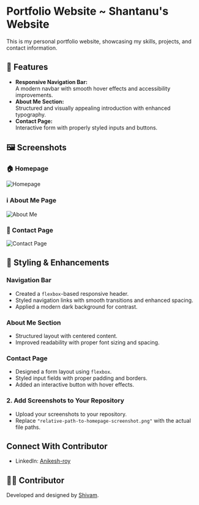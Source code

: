 # Portfolio Website ~ Shantanu's Website

This is my personal portfolio website, showcasing my skills, projects, and contact information.

## 📌 Features
- **Responsive Navigation Bar:**  
  A modern navbar with smooth hover effects and accessibility improvements.
- **About Me Section:**  
  Structured and visually appealing introduction with enhanced typography.
- **Contact Page:**  
  Interactive form with properly styled inputs and buttons.

## 🖼️ Screenshots
### 🏠 Homepage  
![Homepage](relative-path-to-homepage-screenshot.png)

### ℹ️ About Me Page  
![About Me](relative-path-to-about-screenshot.png)

### 📩 Contact Page  
![Contact Page](relative-path-to-contact-screenshot.png)

## 🎨 Styling & Enhancements
### **Navigation Bar**
- Created a `flexbox`-based responsive header.
- Styled navigation links with smooth transitions and enhanced spacing.
- Applied a modern dark background for contrast.

### **About Me Section**
- Structured layout with centered content.
- Improved readability with proper font sizing and spacing.

### **Contact Page**
- Designed a form layout using `flexbox`.
- Styled input fields with proper padding and borders.
- Added an interactive button with hover effects.

### **2. Add Screenshots to Your Repository**
- Upload your screenshots to your repository.
- Replace `"relative-path-to-homepage-screenshot.png"` with the actual file paths.



## Connect With Contributor
- LinkedIn: [Anikesh-roy](https://www.linkedin.com/in/anikesh-roy/)
## 👨‍💻 Contributor
Developed and designed by [Shivam](https://www.linkedin.com/in/shivam0400/). 

